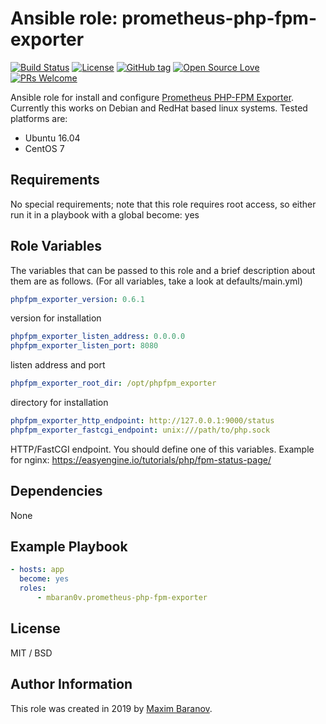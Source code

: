 # Ansible role: prometheus-php-fpm-exporter

[![Build Status](https://travis-ci.com/mbaran0v/ansible-role-prometheus-php-fpm-exporter.svg?branch=master)](https://travis-ci.com/mbaran0v/ansible-role-prometheus-php-fpm-exporter) [![License](https://img.shields.io/badge/license-MIT%20License-brightgreen.svg)](https://opensource.org/licenses/MIT) [![GitHub tag](https://img.shields.io/github/tag/mbaran0v/ansible-role-prometheus-php-fpm-exporter.svg)](https://github.com/mbaran0v/ansible-role-prometheus-php-fpm-exporter/tags/) [![Open Source Love](https://badges.frapsoft.com/os/v1/open-source.svg?v=103)](https://github.com/ellerbrock/open-source-badges/) [![PRs Welcome](https://img.shields.io/badge/PRs-welcome-brightgreen.svg?style=flat-square)](http://makeapullrequest.com)

Ansible role for install and configure [Prometheus PHP-FPM Exporter](https://github.com/bakins/php-fpm-exporter). Currently this works on Debian and RedHat based linux systems. Tested platforms are:

* Ubuntu 16.04
* CentOS 7

Requirements
------------

No special requirements; note that this role requires root access, so either run it in a playbook with a global become: yes

Role Variables
--------------

The variables that can be passed to this role and a brief description about them are as follows. (For all variables, take a look at defaults/main.yml)

```yaml
phpfpm_exporter_version: 0.6.1
```
version for installation

```yaml
phpfpm_exporter_listen_address: 0.0.0.0
phpfpm_exporter_listen_port: 8080
```
listen address and port

```yaml
phpfpm_exporter_root_dir: /opt/phpfpm_exporter
```
directory for installation

```yaml
phpfpm_exporter_http_endpoint: http://127.0.0.1:9000/status
phpfpm_exporter_fastcgi_endpoint: unix:///path/to/php.sock
```
HTTP/FastCGI endpoint. You should define one of this variables. Example for nginx: https://easyengine.io/tutorials/php/fpm-status-page/


Dependencies
------------

None

Example Playbook
----------------

```yaml
- hosts: app
  become: yes
  roles:
      - mbaran0v.prometheus-php-fpm-exporter
```

License
-------

MIT / BSD

Author Information
------------------

This role was created in 2019 by [Maxim Baranov](https://github.com/mbaran0v).
